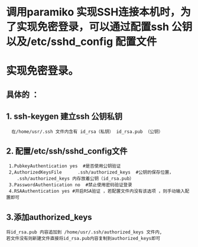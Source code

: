#  调用paramiko 实现SSH连接本机时，为了实现免密登录，可以通过配置ssh 公钥以及/etc/sshd_config 配置文件  
#  实现免密登录。     
  
   
##  具体的 ：      
##  1.  ssh-keygen 建立ssh 公钥私钥       
      在/home/usr/.ssh 文件内含有 id_rsa（私钥） id_rsa.pub （公钥）      
##  2. 配置/etc/ssh/sshd_config文件   
     1.PubkeyAuthentication yes  #是否使用公钥验证   
     2,AuthorizedKeysFile      .ssh/authorized_keys  #公钥的保存位置，     
        .ssh/authorized_keys 内存放着公钥（id_rsa.pub）   
     3.PasswordAuthentication no  #禁止使用密码验证登录  
     4.RSAAuthentication yes #开启RSA验证 ，若配置文件内没有该选项 ，则手动输入配置即可  
##  3.添加authorized_keys  
    将id_rsa.pub 内容追加到 /home/usr/.ssh/authorized_keys 文件内,     
    若文件没有则新建文件直接将id_rsa.pub内容复制到authorized_keys即可
     

